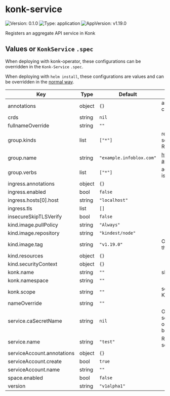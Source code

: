 # konk-service

![Version: 0.1.0](https://img.shields.io/badge/Version-0.1.0-informational?style=flat-square) ![Type: application](https://img.shields.io/badge/Type-application-informational?style=flat-square) ![AppVersion: v1.19.0](https://img.shields.io/badge/AppVersion-v1.19.0-informational?style=flat-square)

Registers an aggregate API service in Konk

## Values or `KonkService` `.spec`

When deploying with konk-operator, these configurations can be overridden in the `Konk-Service` `.spec`.

When deploying with `helm install`, these configurations are values and can be overridden in the [normal way](https://helm.sh/docs/helm/helm_install/#helm-install).

| Key | Type | Default | Description |
|-----|------|---------|-------------|
| annotations | object | `{}` | annotations to add to the APIService created in Konk by KonkService |
| crds | string | `nil` |  |
| fullnameOverride | string | `""` |  |
| group.kinds | list | `["*"]` | resource types provided by your API service. This list is used to setup default RBAC policies. |
| group.name | string | `"example.infoblox.com"` | https://kubernetes.io/docs/reference/using-api/#api-groups |
| group.verbs | list | `["*"]` | actions to allow on your API service. This list is used to setup default RBAC policies. |
| ingress.annotations | object | `{}` |  |
| ingress.enabled | bool | `false` |  |
| ingress.hosts[0].host | string | `"localhost"` |  |
| ingress.tls | list | `[]` |  |
| insecureSkipTLSVerify | bool | `false` |  |
| kind.image.pullPolicy | string | `"Always"` |  |
| kind.image.repository | string | `"kindest/node"` |  |
| kind.image.tag | string | `"v1.19.0"` | Overrides the image tag whose default is the chart appVersion. |
| kind.resources | object | `{}` |  |
| kind.securityContext | object | `{}` |  |
| konk.name | string | `""` | should be set to the konk-name |
| konk.namespace | string | `""` |  |
| konk.scope | string | `""` | scope of the konk, must match `.scope` of the Konk |
| nameOverride | string | `""` |  |
| service.caSecretName | string | `nil` | Optional reference to the secret the service's CA certs are stored in. When omitted, KonkService will generate a CA to be used by the APIService. |
| service.name | string | `"test"` | Required to be set to the name of the service to be registered in Konk |
| serviceAccount.annotations | object | `{}` |  |
| serviceAccount.create | bool | `true` |  |
| serviceAccount.name | string | `""` |  |
| space.enabled | bool | `false` |  |
| version | string | `"v1alpha1"` |  |
